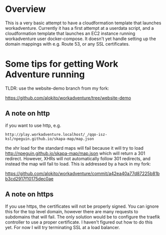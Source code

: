 # Overview

This is a very basic attempt to have a cloudformation template that launches workadventure. 
Currently it has a first attempt at a userdata script, and a cloudformation template that launches an EC2 instance running workadventure user docker-compose.
It doesn't yet handle setting up the domain mappings with e.g. Route 53, or any SSL certificates.

# Some tips for getting Work Adventure running

TLDR: use the website-demo branch from my fork: 

https://github.com/alokito/workadventure/tree/website-demo

## A note on http

if you want to use http, e.g.

    http://play.workadventure.localhost/_/qqo-isz-ksl/npeguin.github.io/skapa-map/map.json

the xhr load for the standard maps will fail because it will try to load http://npeguin.github.io/skapa-map/map.json which will return a 301 redirect. However, XHRs will not automatically follow 301 redirects, and instead the map will fail to load. This is addressed by a hack in my fork:

https://github.com/alokito/workadventure/commit/a42ea40a77d87225b81bb3cd2917f10175dec0ae

## A note on https

If you use https, the certificates will not be properly signed. You can ignore this for the top level domain, however there are many requests to subdomains that will fail. The only solution would be to configure the traefik controller to use a proper certificate. I haven't figured out how to do this yet. For now I will try terminating SSL at a load balancer.